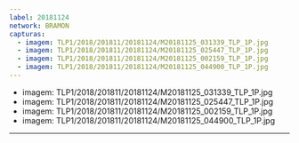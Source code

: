 ```yaml
---
label: 20181124
network: BRAMON
capturas:
  - imagem: TLP1/2018/201811/20181124/M20181125_031339_TLP_1P.jpg
  - imagem: TLP1/2018/201811/20181124/M20181125_025447_TLP_1P.jpg
  - imagem: TLP1/2018/201811/20181124/M20181125_002159_TLP_1P.jpg
  - imagem: TLP1/2018/201811/20181124/M20181125_044900_TLP_1P.jpg
---
```

  - imagem: TLP1/2018/201811/20181124/M20181125_031339_TLP_1P.jpg
  - imagem: TLP1/2018/201811/20181124/M20181125_025447_TLP_1P.jpg
  - imagem: TLP1/2018/201811/20181124/M20181125_002159_TLP_1P.jpg
  - imagem: TLP1/2018/201811/20181124/M20181125_044900_TLP_1P.jpg
---
